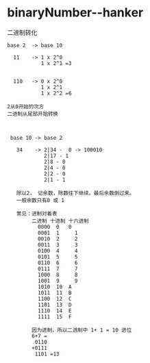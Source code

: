 # binaryNumber--hanker

二进制转化

    base 2  -> base 10

      11    -> 1 x 2^0 
               1 x 2^1 =3


      110   -> 0 x 2^0 
               1 x 2^1 
               1 x 2^2 =6
             
    2从0开始的次方
    二进制从尾部开始转换
    
    
    
     base 10 -> base 2 
        
       34    -> 2|34 -  0 -> 100010
                2|17 - 1
                2|8 - 0
                2|4 - 0
                2|2 - 0
                2|1 - 1
                
       除以2， 记余数，除数往下继续。最后余数倒过来。
       一般余数只有0 或 1
       
       常见：进制对着表
            二进制	十进制	十六进制
              0000	0 	0
              0001	1	  1
              0010	2	  2
              0011	3	  3
              0100	4	  4
              0101	5	  5
              0110	6	  6
              0111	7	  7
              1000	8	  8
              1001	9	  9
              1010	10	A
              1011	11	B
              1100	12	C
              1101	13	D
              1110	14	E
              1111	15	F
              
            因为进制，所以二进制中 1+ 1 = 10 进位
            6+7 =
             0110
            +0111
             1101 =13
             
             
             
